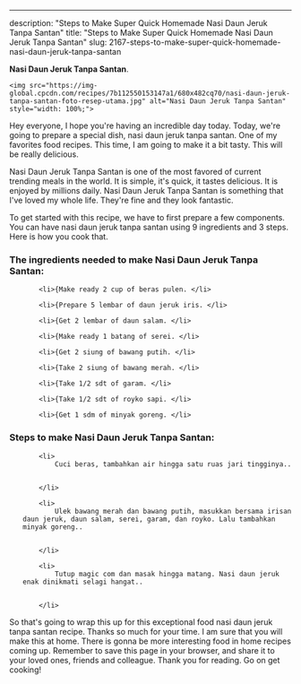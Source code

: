 ---
description: "Steps to Make Super Quick Homemade Nasi Daun Jeruk Tanpa Santan"
title: "Steps to Make Super Quick Homemade Nasi Daun Jeruk Tanpa Santan"
slug: 2167-steps-to-make-super-quick-homemade-nasi-daun-jeruk-tanpa-santan

<p>
	<strong>Nasi Daun Jeruk Tanpa Santan</strong>. 
	
</p>
<p>
	
	<img src="https://img-global.cpcdn.com/recipes/7b112550153147a1/680x482cq70/nasi-daun-jeruk-tanpa-santan-foto-resep-utama.jpg" alt="Nasi Daun Jeruk Tanpa Santan" style="width: 100%;">
	
	
</p>
<p>
	Hey everyone, I hope you're having an incredible day today. Today, we're going to prepare a special dish, nasi daun jeruk tanpa santan. One of my favorites food recipes. This time, I am going to make it a bit tasty. This will be really delicious.
</p>
	
<p>
	Nasi Daun Jeruk Tanpa Santan is one of the most favored of current trending meals in the world. It is simple, it's quick, it tastes delicious. It is enjoyed by millions daily. Nasi Daun Jeruk Tanpa Santan is something that I've loved my whole life. They're fine and they look fantastic.
</p>
<p>
	
</p>

<p>
To get started with this recipe, we have to first prepare a few components. You can have nasi daun jeruk tanpa santan using 9 ingredients and 3 steps. Here is how you cook that.
</p>

<h3>The ingredients needed to make Nasi Daun Jeruk Tanpa Santan:</h3>

<ol>
	
		<li>{Make ready 2 cup of beras pulen. </li>
	
		<li>{Prepare 5 lembar of daun jeruk iris. </li>
	
		<li>{Get 2 lembar of daun salam. </li>
	
		<li>{Make ready 1 batang of serei. </li>
	
		<li>{Get 2 siung of bawang putih. </li>
	
		<li>{Take 2 siung of bawang merah. </li>
	
		<li>{Take 1/2 sdt of garam. </li>
	
		<li>{Take 1/2 sdt of royko sapi. </li>
	
		<li>{Get 1 sdm of minyak goreng. </li>
	
</ol>
<p>
	
</p>

<h3>Steps to make Nasi Daun Jeruk Tanpa Santan:</h3>

<ol>
	
		<li>
			Cuci beras, tambahkan air hingga satu ruas jari tingginya..
			
			
		</li>
	
		<li>
			Ulek bawang merah dan bawang putih, masukkan bersama irisan daun jeruk, daun salam, serei, garam, dan royko. Lalu tambahkan minyak goreng..
			
			
		</li>
	
		<li>
			Tutup magic com dan masak hingga matang. Nasi daun jeruk enak dinikmati selagi hangat..
			
			
		</li>
	
</ol>

<p>
	
</p>

<p>
	So that's going to wrap this up for this exceptional food nasi daun jeruk tanpa santan recipe. Thanks so much for your time. I am sure that you will make this at home. There is gonna be more interesting food in home recipes coming up. Remember to save this page in your browser, and share it to your loved ones, friends and colleague. Thank you for reading. Go on get cooking!
</p>

